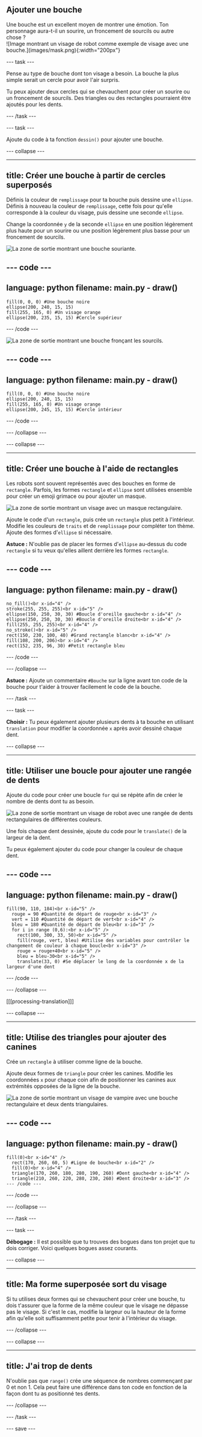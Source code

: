 ## Ajouter une bouche

<div style="display: flex; flex-wrap: wrap">
<div style="flex-basis: 200px; flex-grow: 1; margin-right: 15px;">
Une bouche est un excellent moyen de montrer une émotion. Ton personnage aura-t-il un sourire, un froncement de sourcils ou autre chose ? 
</div>
<div>
![Image montrant un visage de robot comme exemple de visage avec une bouche.](images/mask.png){:width="200px"}
</div>
</div>

--- task ---

Pense au type de bouche dont ton visage a besoin. La bouche la plus simple serait un cercle pour avoir l'air surpris.

Tu peux ajouter deux cercles qui se chevauchent pour créer un sourire ou un froncement de sourcils. Des triangles ou des rectangles pourraient être ajoutés pour les dents.

--- /task ---

--- task ---

Ajoute du code à ta fonction `dessin()` pour ajouter une bouche.

--- collapse ---

---
title: Créer une bouche à partir de cercles superposés
---

Définis la couleur de `remplissage` pour ta bouche puis dessine une `ellipse`. Définis à nouveau la couleur de `remplissage`, cette fois pour qu'elle corresponde à la couleur du visage, puis dessine une seconde `ellipse`.

Change la coordonnée `y` de la seconde `ellipse` en une position légèrement plus haute pour un sourire ou une position légèrement plus basse pour un froncement de sourcils.

![La zone de sortie montrant une bouche souriante.](images/smile.png)

--- code ---
---
language: python
filename: main.py - draw()
---

    fill(0, 0, 0) #Une bouche noire
    ellipse(200, 240, 15, 15)
    fill(255, 165, 0) #Un visage orange
    ellipse(200, 235, 15, 15) #Cercle supérieur

--- /code ---

![La zone de sortie montrant une bouche fronçant les sourcils.](images/frown.png)

--- code ---
---
language: python
filename: main.py - draw()
---

    fill(0, 0, 0) #Une bouche noire
    ellipse(200, 240, 15, 15)
    fill(255, 165, 0) #Un visage orange
    ellipse(200, 245, 15, 15) #Cercle intérieur

--- /code ---

--- /collapse ---

--- collapse ---

---
title: Créer une bouche à l'aide de rectangles
---

Les robots sont souvent représentés avec des bouches en forme de `rectangle`. Parfois, les formes `rectangle` et `ellipse` sont utilisées ensemble pour créer un emoji grimace ou pour ajouter un masque.

![La zone de sortie montrant un visage avec un masque rectangulaire.](images/rectangle-mask.png)

Ajoute le code d'un `rectangle`, puis crée un `rectangle` plus petit à l'intérieur. Modifie les couleurs de `traits` et de `remplissage` pour compléter ton thème. Ajoute des formes d'`ellipse` si nécessaire.

**Astuce :** N'oublie pas de placer les formes d'`ellipse` au-dessus du code `rectangle` si tu veux qu'elles aillent derrière les formes `rectangle`.

--- code ---
---
language: python
filename: main.py - draw()
---

    no_fill()<br x-id="4" />
    stroke(255, 255, 255)<br x-id="5" />
    ellipse(150, 250, 30, 30) #Boucle d'oreille gauche<br x-id="4" />
    ellipse(250, 250, 30, 30) #Boucle d'oreille droite<br x-id="4" />
    fill(255, 255, 255)<br x-id="4" />
    no_stroke()<br x-id="5" />
    rect(150, 230, 100, 40) #Grand rectangle blanc<br x-id="4" />
    fill(108, 200, 206)<br x-id="4" />
    rect(152, 235, 96, 30) #Petit rectangle bleu

--- /code ---

--- /collapse ---

**Astuce :** Ajoute un commentaire `#Bouche` sur la ligne avant ton code de la bouche pour t'aider à trouver facilement le code de la bouche.

--- /task ---

--- task ---

**Choisir :** Tu peux également ajouter plusieurs dents à ta bouche en utilisant `translation` pour modifier la coordonnée `x` après avoir dessiné chaque dent.

--- collapse ---

---
title: Utiliser une boucle pour ajouter une rangée de dents
---

Ajoute du code pour créer une boucle `for` qui se répète afin de créer le nombre de dents dont tu as besoin.

![La zone de sortie montrant un visage de robot avec une rangée de dents rectangulaires de différentes couleurs.](images/robot-teeth.png)

Une fois chaque dent dessinée, ajoute du code pour le `translate()` de la largeur de la dent.

Tu peux également ajouter du code pour changer la couleur de chaque dent.

--- code ---
---
language: python
filename: main.py - draw()
---

    fill(90, 110, 184)<br x-id="5" />
      rouge = 90 #Quantité de départ de rouge<br x-id="3" />
      vert = 110 #Quantité de départ de vert<br x-id="4" />
      bleu = 180 #Quantité de départ de bleu<br x-id="3" />
      for i in range (0,6):<br x-id="5" />
        rect(100, 300, 33, 50)<br x-id="5" />
        fill(rouge, vert, bleu) #Utilise des variables pour contrôler le changement de couleur à chaque boucle<br x-id="3" />
        rouge = rouge+40<br x-id="5" />
        bleu = bleu-30<br x-id="5" />
        translate(33, 0) #Se déplacer le long de la coordonnée x de la largeur d'une dent


--- /code ---

--- /collapse ---

[[[processing-translation]]]

--- collapse ---

---
title: Utilise des triangles pour ajouter des canines
---

Crée un `rectangle` à utiliser comme ligne de la bouche.

Ajoute deux formes de `triangle` pour créer les canines. Modifie les coordonnées `x` pour chaque coin afin de positionner les canines aux extrémités opposées de la ligne de la bouche.

![La zone de sortie montrant un visage de vampire avec une bouche rectangulaire et deux dents triangulaires.](images/vampire.png)

--- code ---
---
language: python
filename: main.py - draw()
---

    fill(0)<br x-id="4" />
      rect(170, 260, 60, 5) #Ligne de bouche<br x-id="2" />
      fill(0)<br x-id="4" />
      triangle(170, 260, 180, 280, 190, 260) #Dent gauche<br x-id="4" />
      triangle(210, 260, 220, 280, 230, 260) #Dent droite<br x-id="3" />
    --- /code ---
--- /code ---

--- /collapse ---

--- /task ---

--- task ---

**Débogage :** Il est possible que tu trouves des bogues dans ton projet que tu dois corriger. Voici quelques bogues assez courants.

--- collapse ---

---
title: Ma forme superposée sort du visage
---

Si tu utilises deux formes qui se chevauchent pour créer une bouche, tu dois t'assurer que la forme de la même couleur que le visage ne dépasse pas le visage. Si c'est le cas, modifie la largeur ou la hauteur de la forme afin qu'elle soit suffisamment petite pour tenir à l'intérieur du visage.

--- /collapse ---


--- collapse ---

---
title: J'ai trop de dents
---

N'oublie pas que `range()` crée une séquence de nombres commençant par 0 et non 1. Cela peut faire une différence dans ton code en fonction de la façon dont tu as positionné tes dents.

--- /collapse ---

--- /task ---

--- save ---
